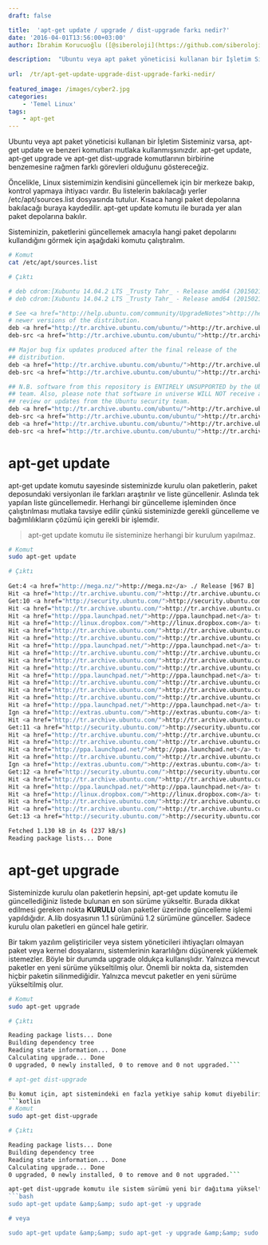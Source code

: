 ```yaml
---
draft: false

title:  'apt-get update / upgrade / dist-upgrade farkı nedir?'
date: '2016-04-01T13:56:00+03:00'
author: İbrahim Korucuoğlu ([@siberoloji](https://github.com/siberoloji))

description:  "Ubuntu veya apt paket yöneticisi kullanan bir İşletim Sisteminiz varsa,\_apt-get update\_ve benzeri komutları mutlaka kullanmışsınızdır.\_apt-get update,\_apt-get upgrade\_ve\_apt-get dist-upgrade\_komutlarının birbirine benzemesine rağmen farklı görevleri olduğunu göstereceğiz." 
 
url:  /tr/apt-get-update-upgrade-dist-upgrade-farki-nedir/
 
featured_image: /images/cyber2.jpg
categories:
    - 'Temel Linux'
tags:
    - apt-get
---
```

Ubuntu veya apt paket yöneticisi kullanan bir İşletim Sisteminiz varsa, apt-get update ve benzeri komutları mutlaka kullanmışsınızdır. apt-get update, apt-get upgrade ve apt-get dist-upgrade komutlarının birbirine benzemesine rağmen farklı görevleri olduğunu göstereceğiz.

Öncelikle, Linux sistemimizin kendisini güncellemek için bir merkeze bakıp, kontrol yapmaya ihtiyacı vardır. Bu listelerin bakılacağı yerler /etc/apt/sources.list dosyasında tutulur. Kısaca hangi paket depolarına bakılacağı buraya kaydedilir. apt-get update komutu ile burada yer alan paket depolarına bakılır.

Sisteminizin, paketlerini güncellemek amacıyla hangi paket depolarını kullandığını görmek için aşağıdaki komutu çalıştıralım.
```bash
# Komut
cat /etc/apt/sources.list

# Çıktı

# deb cdrom:[Xubuntu 14.04.2 LTS _Trusty Tahr_ - Release amd64 (20150218.1)]/ trusty main multiverse restricted universe
# deb cdrom:[Xubuntu 14.04.2 LTS _Trusty Tahr_ - Release amd64 (20150218.1)]/ trusty main multiverse restricted universe

# See <a href="http://help.ubuntu.com/community/UpgradeNotes">http://help.ubuntu.com/community/UpgradeNotes</a> for how to upgrade to
# newer versions of the distribution.
deb <a href="http://tr.archive.ubuntu.com/ubuntu/">http://tr.archive.ubuntu.com/ubuntu/</a> trusty main restricted
deb-src <a href="http://tr.archive.ubuntu.com/ubuntu/">http://tr.archive.ubuntu.com/ubuntu/</a> trusty main restricted

## Major bug fix updates produced after the final release of the
## distribution.
deb <a href="http://tr.archive.ubuntu.com/ubuntu/">http://tr.archive.ubuntu.com/ubuntu/</a> trusty-updates main restricted
deb-src <a href="http://tr.archive.ubuntu.com/ubuntu/">http://tr.archive.ubuntu.com/ubuntu/</a> trusty-updates main restricted

## N.B. software from this repository is ENTIRELY UNSUPPORTED by the Ubuntu
## team. Also, please note that software in universe WILL NOT receive any
## review or updates from the Ubuntu security team.
deb <a href="http://tr.archive.ubuntu.com/ubuntu/">http://tr.archive.ubuntu.com/ubuntu/</a> trusty universe
deb-src <a href="http://tr.archive.ubuntu.com/ubuntu/">http://tr.archive.ubuntu.com/ubuntu/</a> trusty universe
deb <a href="http://tr.archive.ubuntu.com/ubuntu/">http://tr.archive.ubuntu.com/ubuntu/</a> trusty-updates universe
deb-src <a href="http://tr.archive.ubuntu.com/ubuntu/">http://tr.archive.ubuntu.com/ubuntu/</a> trusty-updates universe
```

# apt-get update

apt-get update komutu sayesinde sisteminizde kurulu olan paketlerin, paket deposundaki versiyonları ile farkları araştırılır ve liste güncellenir. Aslında tek yapılan liste güncellemedir. Herhangi bir güncelleme işleminden önce çalıştırılması mutlaka tavsiye edilir çünkü sisteminizde gerekli güncelleme ve bağımlılıkların çözümü için gerekli bir işlemdir.
<!-- wp:quote -->
<blockquote class="wp-block-quote">
apt-get update komutu ile sisteminize herhangi bir kurulum yapılmaz.
</blockquote>
<!-- /wp:quote -->

```bash
# Komut
sudo apt-get update

# Çıktı
      
Get:4 <a href="http://mega.nz/">http://mega.nz</a> ./ Release [967 B]                                                   
Hit <a href="http://tr.archive.ubuntu.com/">http://tr.archive.ubuntu.com</a> trusty-updates/restricted i386 Packages       
Get:10 <a href="http://security.ubuntu.com/">http://security.ubuntu.com</a> trusty-security/main amd64 Packages [344 kB] 
Hit <a href="http://tr.archive.ubuntu.com/">http://tr.archive.ubuntu.com</a> trusty-updates/universe i386 Packages         
Hit <a href="http://ppa.launchpad.net/">http://ppa.launchpad.net</a> trusty Release.gpg                                
Hit <a href="http://linux.dropbox.com/">http://linux.dropbox.com</a> trusty Release                                    
Hit <a href="http://tr.archive.ubuntu.com/">http://tr.archive.ubuntu.com</a> trusty-updates/multiverse i386 Packages       
Hit <a href="http://tr.archive.ubuntu.com/">http://tr.archive.ubuntu.com</a> trusty-updates/main Translation-en            
Hit <a href="http://ppa.launchpad.net/">http://ppa.launchpad.net</a> trusty Release.gpg                                
Hit <a href="http://tr.archive.ubuntu.com/">http://tr.archive.ubuntu.com</a> trusty-updates/multiverse Translation-en      
Hit <a href="http://tr.archive.ubuntu.com/">http://tr.archive.ubuntu.com</a> trusty-updates/restricted Translation-en      
Hit <a href="http://tr.archive.ubuntu.com/">http://tr.archive.ubuntu.com</a> trusty-updates/universe Translation-en        
Hit <a href="http://ppa.launchpad.net/">http://ppa.launchpad.net</a> trusty Release                                    
Hit <a href="http://tr.archive.ubuntu.com/">http://tr.archive.ubuntu.com</a> trusty-backports/main Sources                 
Hit <a href="http://tr.archive.ubuntu.com/">http://tr.archive.ubuntu.com</a> trusty-backports/restricted Sources           
Hit <a href="http://tr.archive.ubuntu.com/">http://tr.archive.ubuntu.com</a> trusty-backports/universe Sources             
Hit <a href="http://ppa.launchpad.net/">http://ppa.launchpad.net</a> trusty Release                                    
Ign <a href="http://extras.ubuntu.com/">http://extras.ubuntu.com</a> trusty/main Translation-en_US                     
Hit <a href="http://tr.archive.ubuntu.com/">http://tr.archive.ubuntu.com</a> trusty-backports/multiverse Sources           
Get:11 <a href="http://security.ubuntu.com/">http://security.ubuntu.com</a> trusty-security/restricted amd64 Packages [8.875 B]
Hit <a href="http://tr.archive.ubuntu.com/">http://tr.archive.ubuntu.com</a> trusty-backports/main amd64 Packages          
Hit <a href="http://tr.archive.ubuntu.com/">http://tr.archive.ubuntu.com</a> trusty-backports/restricted amd64 Packages    
Hit <a href="http://ppa.launchpad.net/">http://ppa.launchpad.net</a> trusty Release                                    
Hit <a href="http://tr.archive.ubuntu.com/">http://tr.archive.ubuntu.com</a> trusty-backports/universe amd64 Packages      
Ign <a href="http://extras.ubuntu.com/">http://extras.ubuntu.com</a> trusty/main Translation-en                        
Get:12 <a href="http://security.ubuntu.com/">http://security.ubuntu.com</a> trusty-security/universe amd64 Packages [117 kB]
Hit <a href="http://tr.archive.ubuntu.com/">http://tr.archive.ubuntu.com</a> trusty-backports/multiverse amd64 Packages    
Hit <a href="http://ppa.launchpad.net/">http://ppa.launchpad.net</a> trusty Release                                    
Hit <a href="http://linux.dropbox.com/">http://linux.dropbox.com</a> trusty/main amd64 Packages                        
Hit <a href="http://tr.archive.ubuntu.com/">http://tr.archive.ubuntu.com</a> trusty-backports/main i386 Packages           
Hit <a href="http://tr.archive.ubuntu.com/">http://tr.archive.ubuntu.com</a> trusty-backports/restricted i386 Packages     
Get:13 <a href="http://security.ubuntu.com/">http://security.ubuntu.com</a> trusty-security/multiverse amd64 Packages [3.691 B]

Fetched 1.130 kB in 4s (237 kB/s)
Reading package lists... Done
```

# apt-get upgrade

Sisteminizde kurulu olan paketlerin hepsini, apt-get update komutu ile güncellediğiniz listede bulunan en son sürüme yükseltir. Burada dikkat edilmesi gereken nokta **KURULU** olan paketler üzerinde güncelleme işlemi yapıldığıdır. A.lib dosyasının 1.1 sürümünü 1.2 sürümüne günceller. Sadece kurulu olan paketleri en güncel hale getirir.

Bir takım yazılım geliştiriciler veya sistem yöneticileri ihtiyaçları olmayan paket veya kernel dosyalarını, sistemlerinin kararlılığını düşünerek yüklemek istemezler. Böyle bir durumda upgrade oldukça kullanışlıdır. Yalnızca mevcut paketler en yeni sürüme yükseltilmiş olur. Önemli bir nokta da, sistemden hiçbir paketin silinmediğidir. Yalnızca mevcut paketler en yeni sürüme yükseltilmiş olur.
```bash
# Komut
sudo apt-get upgrade

# Çıktı

Reading package lists... Done
Building dependency tree       
Reading state information... Done
Calculating upgrade... Done
0 upgraded, 0 newly installed, 0 to remove and 0 not upgraded.```

# apt-get dist-upgrade

Bu komut için, apt sistemindeki en fazla yetkiye sahip komut diyebiliriz. Mevcut paketleri günceller, sistemde olmayan yeni bağımlılıkları kurar, gerek kalmayanları siler. Bağımlılık problemlerinin çözümü ve sisteminizin en güncel kernel sürümüne yükseltilmesi için kullanılabilir. Tercih kullanıcınındır. Bir kısım kullanıcılar, yüklenen yeni kernel sürümü ile problem yaşayabilirler.
```kotlin
# Komut
sudo apt-get dist-upgrade

# Çıktı

Reading package lists... Done
Building dependency tree       
Reading state information... Done
Calculating upgrade... Done
0 upgraded, 0 newly installed, 0 to remove and 0 not upgraded.```

apt-get dist-upgrade komutu ile sistem sürümü yeni bir dağıtıma yükseltilmez. Örneğin, 14.04 sürümünden 14.10'a geçmiş olmazsınız. 
```bash
sudo apt-get update &amp;&amp; sudo apt-get -y upgrade

# veya

sudo apt-get update &amp;&amp; sudo apt-get -y upgrade &amp;&amp; sudo apt-get dist-upgrade```
